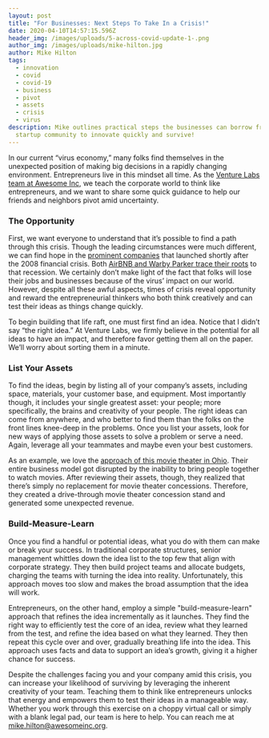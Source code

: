 ```yaml
---
layout: post
title: "For Businesses: Next Steps To Take In a Crisis!"
date: 2020-04-10T14:57:15.596Z
header_img: /images/uploads/5-across-covid-update-1-.png
author_img: /images/uploads/mike-hilton.jpg
author: Mike Hilton
tags:
  - innovation
  - covid
  - covid-19
  - business
  - pivot
  - assets
  - crisis
  - virus
description: Mike outlines practical steps the businesses can borrow from the
  startup community to innovate quickly and survive!
---
```

In our current “virus economy,” many folks find themselves in the unexpected position of making big decisions in a rapidly changing environment. Entrepreneurs live in this mindset all time. As the [Venture Labs team at Awesome Inc](https://www.awesomeinc.org/venture-labs), we teach the corporate world to think like entrepreneurs, and we want to share some quick guidance to help our friends and neighbors pivot amid uncertainty.

### **The Opportunity**

First, we want everyone to understand that it’s possible to find a path through this crisis. Though the leading circumstances were much different, we can find hope in the [prominent companies](https://twitter.com/yuris/status/1236380762326224896?lang=en) that launched shortly after the 2008 financial crisis. Both [AirBNB and Warby Parker trace their roots](https://www.inc.com/anne-gherini/6-iconic-companies-that-succeeded-during-a-recession.html) to that recession. We certainly don’t make light of the fact that folks will lose their jobs and businesses because of the virus’ impact on our world. However, despite all these awful aspects, times of crisis reveal opportunity and reward the entrepreneurial thinkers who both think creatively and can test their ideas as things change quickly.

To begin building that life raft, one must first find an idea. Notice that I didn’t say “the right idea.” At Venture Labs, we firmly believe in the potential for all ideas to have an impact, and therefore favor getting them all on the paper. We’ll worry about sorting them in a minute.

### **List Your Assets**

To find the ideas, begin by listing all of your company’s assets, including space, materials, your customer base, and equipment. Most importantly though, it includes your single greatest asset: your people; more specifically, the brains and creativity of your people. The right ideas can come from anywhere, and who better to find them than the folks on the front lines knee-deep in the problems. Once you list your assets, look for new ways of applying those assets to solve a problem or serve a need. Again, leverage all your teammates and maybe even your best customers.

As an example, we love the [approach of this movie theater in Ohio](https://www.delgazette.com/news/83016/popping-in-for-movie-treats). Their entire business model got disrupted by the inability to bring people together to watch movies. After reviewing their assets, though, they realized that there’s simply no replacement for movie theater concessions. Therefore, they created a drive-through movie theater concession stand and generated some unexpected revenue.

### **Build-Measure-Learn**

Once you find a handful or potential ideas, what you do with them can make or break your success. In traditional corporate structures, senior management whittles down the idea list to the top few that align with corporate strategy. They then build project teams and allocate budgets, charging the teams with turning the idea into reality. Unfortunately, this approach moves too slow and makes the broad assumption that the idea will work.

Entrepreneurs, on the other hand, employ a simple "build-measure-learn" approach that refines the idea incrementally as it launches. They find the right way to efficiently test the core of an idea, review what they learned from the test, and refine the idea based on what they learned. They then repeat this cycle over and over, gradually breathing life into the idea. This approach uses facts and data to support an idea’s growth, giving it a higher chance for success.

Despite the challenges facing you and your company amid this crisis, you can increase your likelihood of surviving by leveraging the inherent creativity of your team. Teaching them to think like entrepreneurs unlocks that energy and empowers them to test their ideas in a manageable way. Whether you work through this exercise on a choppy virtual call or simply with a blank legal pad, our team is here to help. You can reach me at [mike.hilton@awesomeinc.org](mailto:mike.hilton@awesomeinc.org).